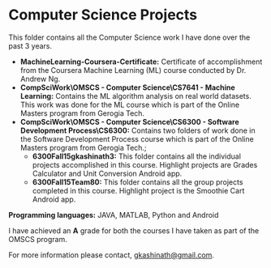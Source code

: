 # Computer Science Projects #

This folder contains all the Computer Science work I have done over the past 3 years.

- **MachineLearning-Coursera-Certificate:** Certificate of accomplishment from the Coursera Machine Learning (ML) course conducted by Dr. Andrew Ng.
- **CompSciWork\OMSCS - Computer Science\CS7641 - Machine Learning:** Contains the ML algorithm analysis on real world datasets. This work was done for the ML course which is part of the Online Masters program from Gerogia Tech.
- **CompSciWork\OMSCS - Computer Science\CS6300 - Software Development Process\CS6300:** Contains two folders of work done in the Software Development Process course which is part of the Online Masters program from Gerogia Tech.;
  - **6300Fall15gkashinath3:** This folder contains all the individual projects accomplished in this course. Highlight projects are Grades Calculator and Unit Conversion Android app.
  - **6300Fall15Team80:** This folder contains all the group projects completed in this course. Highlight project is the Smoothie Cart Android app.

**Programming languages:** JAVA, MATLAB, Python and Android

I have achieved an **A** grade for both the courses I have taken as part of the OMSCS program.

For more information please contact, gkashinath@gmail.com.
